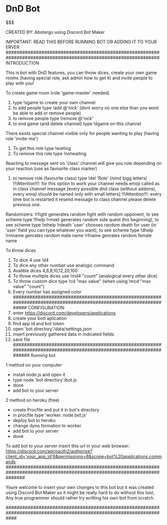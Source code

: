 # DnD Bot
$$$$$$$$$$$$$$$$$$$$$$$$$$$$$$$$$$$$$$$$$$$$$$$$$$$$$$$$$$$$$$$$$$$$$$$$$$$$$$$$$$$$$$$$$$$$$$$$$$$$$$$

CREATED BY: Abstergo using Discord Bot Maker

$$$$$$$$$$$$$$$$$$$$$$$$$$$$$$$$$$$$$$$$$$$$$$$$$$$$$$$$$$$$$$$$$$$$$$$$$$$$$$$$$$$$$$$$$$$$$$$$$$$$$$$$$$$$
IMPORTANT: READ THIS BEFORE RUNNING BOT OR ADDING IT TO YOUR ERVER
################################################################################################################
INTRODUCTION

This is bot with DnD features, you can throw dices, create your own game rooms (having special role, ask admin how to get it)
and invite people to play with you!

To create game room (role 'game-master' needed)
1. type !sgame to create your own channel
2. to add people type !add @'nick' (dont worry no one else than you wont be able to add or remove people)
3. to remove people type !remove @'nick'
4. to end game (and delete channel) type !dgame on this channel

There exists special channel visible only for people wanting to play (having role 'invite-me')
1. To get this role type !waiting
2. To remove this role type !notwaiting

Reacting to message sent on 'class' channel will give you role depending on your reaction
(use as favourite class marker)
1. to remove role (favourite class) type !del 'Role' (mind bigg letters)
!!!Attention!!!: for this option to work your channel needs emoji called as in class channel message [every possible dnd class (without addons), every emoji should be named only with small letters]
!!!Attention!!!: every time bot is restarted it resend message to class channel
please delete previous one.

Randomizers:
!rfight generates random fight with random opponent, to see scheme type !fhelp
!rmeet generates random side quest (his beginning), to see scheme type !mhelp
!rdeath 'user' chooses random death for user (in ‘user’ field you can type whatever you want), to see scheme type !dhelp
!rmname genrates random male name
!rfname genrates random female name

To throw dices
1. To dice 4 use !d4
2. To dice any other number use analogic command
3. Avalible dices 4,6,8,10,12,20,100
4. To throw multiple dices use !md4 "count" (analogical every other dice)
5. To throw custom dice type !cd "max value" (when using !mcd "max value" "count")
6. Every number has assigned color
#################################################################################################################
CONFIGURATION:
1. enter https://discord.com/developers/applications
2. create your bott aplication
3. find app id and bot token
4. open 'bot directory'/data/settings.json
5. insert previously gathered data in indicated fields 
6. save file
##################################################################################################################
Running bot

1 method on your computer
- install node.js and open it
- type node 'bot directory'/bot.js
- done
- add bot to your server

2 method on heroku (free)
- create Procfile and put it in bot's directory
- in procfile type 'worker: node bot.js'
- deploy bot to heroku
- change dyno formation to worker 
- add bot to your server
- done

To add bot to your server insert this url in your web browser: https://discord.com/api/oauth2/authorize?client_id='your_app_id'6&permissions=8&scope=bot%20applications.commands
#######################################################################################################################

Youre welcome to insert your own changes to this bot but it was created using Discord Bot Maker so it might be really hard to do without this tool, 
Any true programmer should rather try writting his own bot from scratch.

####################################################################################################################
